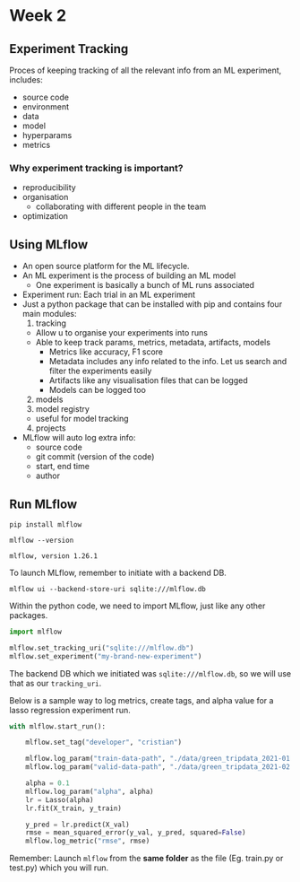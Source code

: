 # Week 2

## Experiment Tracking
Proces of keeping tracking of all the relevant info from an ML experiment, includes:
- source code
- environment
- data
- model
- hyperparams
- metrics

### Why experiment tracking is important?
- reproducibility
- organisation
  - collaborating with different people in the team
- optimization

## Using MLflow
- An open source platform for the ML lifecycle.
- An ML experiment is the process of building an ML model
  - One experiment is basically a bunch of ML runs associated
- Experiment run: Each trial in an ML experiment
- Just a python package that can be installed with pip and contains four main modules:
  1. tracking
    - Allow u to organise your experiments into runs
    - Able to keep track params, metrics, metadata, artifacts, models
      - Metrics like accuracy, F1 score
      - Metadata includes any info related to the info. Let us search and filter the experiments easily
      - Artifacts like any visualisation files that can be logged
      - Models can be logged too
  2. models
  3. model registry
    - useful for model tracking 
  4. projects
- MLflow will auto log extra info:
  - source code
  - git commit (version of the code)
  - start, end time
  - author

## Run MLflow

```
pip install mlflow

mlflow --version
```
`mlflow, version 1.26.1`

To launch MLflow, remember to initiate with a backend DB.

```
mlflow ui --backend-store-uri sqlite:///mlflow.db
```

Within the python code, we need to import MLflow, just like any other packages. 

```python
import mlflow

mlflow.set_tracking_uri("sqlite:///mlflow.db")
mlflow.set_experiment("my-brand-new-experiment")
```
The backend DB which we initiated was `sqlite:///mlflow.db`, so we will use that as our `tracking_uri`.

Below is a sample way to log metrics, create tags, and alpha value for a lasso regression experiment run. 

```python
with mlflow.start_run():

    mlflow.set_tag("developer", "cristian")

    mlflow.log_param("train-data-path", "./data/green_tripdata_2021-01.csv")
    mlflow.log_param("valid-data-path", "./data/green_tripdata_2021-02.csv")

    alpha = 0.1
    mlflow.log_param("alpha", alpha)
    lr = Lasso(alpha)
    lr.fit(X_train, y_train)

    y_pred = lr.predict(X_val)
    rmse = mean_squared_error(y_val, y_pred, squared=False)
    mlflow.log_metric("rmse", rmse)
```
Remember: Launch `mlflow` from the **same folder** as the file (Eg. train.py or test.py) which you will run.

